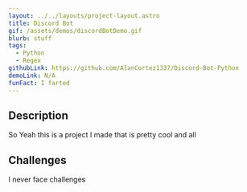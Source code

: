 ```yaml
---
layout: ../../layouts/project-layout.astro
title: Discord Bot
gif: /assets/demos/discordBotDemo.gif
blurb: stuff
tags:
  - Python
  - Regex
githubLink: https://github.com/AlanCortez1337/Discord-Bot-Python
demoLink: N/A
funFact: I farted
---
```


## Description

So Yeah this is a project I made that is pretty cool and all

## Challenges

I never face challenges
